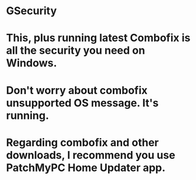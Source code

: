 # GSecurity
# This, plus running latest Combofix is all the security you need on Windows.
# Don't worry about combofix unsupported OS message. It's running.
# Regarding combofix and other downloads, I recommend you use PatchMyPC Home Updater app.
